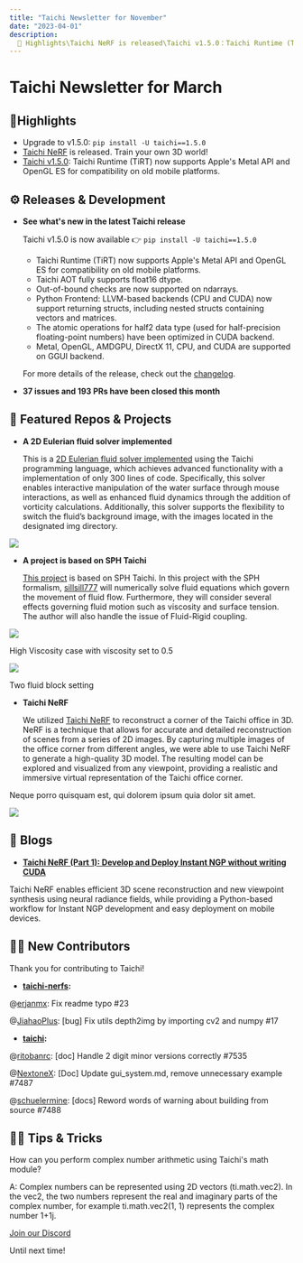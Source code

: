 ```yaml
---
title: "Taichi Newsletter for November"
date: "2023-04-01"
description:
  📌 Highlights\Taichi NeRF is released\Taichi v1.5.0：Taichi Runtime (TiRT) now supports Apple's Metal API and OpenGL ES for compatibility on old mobile platforms
---
```


# Taichi Newsletter for March
<div class="alert--warning alert alert-no-border">

## 📌Highlights
 
- Upgrade to v1.5.0: `pip install -U taichi==1.5.0`
- [Taichi NeRF](https://github.com/taichi-dev/taichi-nerfs) is released. Train your own 3D world!
- [Taichi v1.5.0](https://github.com/taichi-dev/taichi/releases/tag/v1.5.0): Taichi Runtime (TiRT) now supports Apple's Metal API and OpenGL ES for compatibility on old mobile platforms. 
 

</div>

##  ⚙️ Releases & Development

- **See what's new in the latest Taichi release**

    Taichi v1.5.0 is now available 👉 `pip install -U taichi==1.5.0`
    - Taichi Runtime (TiRT) now supports Apple's Metal API and OpenGL ES for compatibility on old mobile platforms.
    - Taichi AOT fully supports float16 dtype.
    - Out-of-bound checks are now supported on ndarrays.
    - Python Frontend: LLVM-based backends (CPU and CUDA) now support returning structs, including nested structs containing vectors and matrices.
    - The atomic operations for half2 data type (used for half-precision floating-point numbers) have been optimized in CUDA backend.
    - Metal, OpenGL, AMDGPU, DirectX 11, CPU, and CUDA are supported on GGUI backend.

    For more details of the release, check out the [changelog](https://github.com/taichi-dev/taichi/releases/tag/v1.5.0).
    
- **37 issues and 193 PRs have been closed this month**

## 🌟 Featured Repos & Projects

- **A 2D Eulerian fluid solver implemented**

    This is a [2D Eulerian fluid solver implemented](http://github.com/Lee-abcde/2DEulerianFluidSolver/tree/main) using the Taichi programming language, which achieves advanced functionality with a implementation of only 300 lines of code. Specifically, this solver enables interactive manipulation of the water surface through mouse interactions, as well as enhanced fluid dynamics through the addition of vorticity calculations. Additionally, this solver supports the flexibility to switch the fluid’s background image, with the images located in the designated img directory.

![](https://user-images.githubusercontent.com/124654014/231320221-db5038ea-6e18-4f9e-98e3-801d0eae21e0.gif)

- **A project is based on SPH Taichi**

    [This project](https://github.com/sillsill777/SPH-Fluid-Simulation) is based on SPH Taichi. In this project with the SPH formalism, [sillsill777](https://github.com/sillsill777) will numerically solve fluid equations which govern the movement of fluid flow. Furthermore, they will consider several effects governing fluid motion such as viscosity and surface tension. The author will also handle the issue of Fluid-Rigid coupling.

![](https://user-images.githubusercontent.com/124654014/231322232-21962c8e-40fa-4c20-ab83-0b0c37de75e6.gif)

High Viscosity case with viscosity set to 0.5

![](https://user-images.githubusercontent.com/124654014/231322239-e9494f74-0943-492a-8f25-63f12f9a60f3.gif)

Two fluid block setting


- **Taichi NeRF**

   We utilized [Taichi NeRF](http://github.com/taichi-dev/taichi-nerfs) to reconstruct a corner of the Taichi office in 3D. NeRF is a technique that allows for accurate and detailed reconstruction of scenes from a series of 2D images. By capturing multiple images of the office corner from different angles, we were able to use Taichi NeRF to generate a high-quality 3D model. The resulting model can be explored and visualized from any viewpoint, providing a realistic and immersive virtual representation of the Taichi office corner.

Neque porro quisquam est, qui dolorem ipsum quia dolor sit amet.

![](https://user-images.githubusercontent.com/124654014/231321710-8313da5a-b45c-49c9-a671-6ed051d1c71b.gif)

## 📝 Blogs

- **[Taichi NeRF (Part 1): Develop and Deploy Instant NGP without writing CUDA](https://docs.taichi-lang.org/blog/taichi-instant-ngp)**

Taichi NeRF enables efficient 3D scene reconstruction and new viewpoint synthesis using neural radiance fields, while providing a Python-based workflow for Instant NGP development and easy deployment on mobile devices.

## 🧑‍💻 New Contributors

Thank you for contributing to Taichi!

- **[taichi-nerfs](https://github.com/taichi-dev/taichi-nerfs):**

@[erjanmx](https://github.com/erjanmx): Fix readme typo #23

@[JiahaoPlus](https://github.com/JiahaoPlus): [bug] Fix utils depth2img by importing cv2 and numpy #17

- **[taichi](https://github.com/taichi-dev/taichi):**

@[ritobanrc](https://github.com/ritobanrc): [doc] Handle 2 digit minor versions correctly #7535

@[NextoneX](https://github.com/NextoneX): [Doc] Update gui_system.md, remove unnecessary example #7487

@[schuelermine](https://github.com/schuelermine): [docs] Reword words of warning about building from source #7488

## 🙋‍♂️ Tips & Tricks
 
How can you perform complex number arithmetic using Taichi's math module?

A: Complex numbers can be represented using 2D vectors (ti.math.vec2). In the vec2, the two numbers represent the real and imaginary parts of the complex number, for example ti.math.vec2(1, 1) represents the complex number 1+1j.

[Join our Discord](https://discord.com/invite/f25GRdXRfg)

Until next time! 
